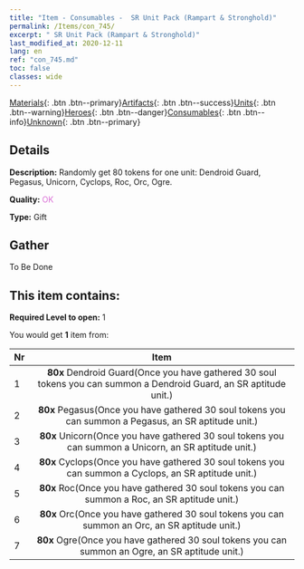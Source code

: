 ```yaml
---
title: "Item - Consumables -  SR Unit Pack (Rampart & Stronghold)"
permalink: /Items/con_745/
excerpt: " SR Unit Pack (Rampart & Stronghold)"
last_modified_at: 2020-12-11
lang: en
ref: "con_745.md"
toc: false
classes: wide
---
```

 [Materials](/Items/){: .btn .btn--primary}[Artifacts](/Items/Artifacts/){: .btn .btn--success}[Units](/Items/Units/){: .btn .btn--warning}[Heroes](/Items/Heroes/){: .btn .btn--danger}[Consumables](/Items/Consumables/){: .btn .btn--info}[Unknown](/Items/Unknown/){: .btn .btn--primary}

## Details
 **Description:** Randomly get 80 tokens for one unit: Dendroid Guard, Pegasus, Unicorn, Cyclops, Roc, Orc, Ogre.

 **Quality:** <span style="color: #DA70D6">OK</span>

 **Type:** Gift

## Gather

  To Be Done

## This item contains:

 **Required Level to open:** 1

 You would get **1** item  from:

  | Nr |      Item    |
  |:---|:------------:|
  | 1 |  **80x** Dendroid Guard(Once you have gathered 30 soul tokens you can summon a Dendroid Guard, an SR aptitude unit.) | 
  | 2 |  **80x** Pegasus(Once you have gathered 30 soul tokens you can summon a Pegasus, an SR aptitude unit.) | 
  | 3 |  **80x** Unicorn(Once you have gathered 30 soul tokens you can summon a Unicorn, an SR aptitude unit.) | 
  | 4 |  **80x** Cyclops(Once you have gathered 30 soul tokens you can summon a Cyclops, an SR aptitude unit.) | 
  | 5 |  **80x** Roc(Once you have gathered 30 soul tokens you can summon a Roc, an SR aptitude unit.) | 
  | 6 |  **80x** Orc(Once you have gathered 30 soul tokens you can summon an Orc, an SR aptitude unit.) | 
  | 7 |  **80x** Ogre(Once you have gathered 30 soul tokens you can summon an Ogre, an SR aptitude unit.) | 
